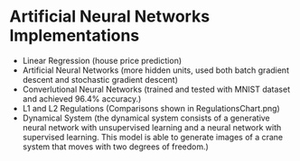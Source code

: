 # Artificial Neural Networks Implementations
- Linear Regression (house price prediction)
- Artificial Neural Networks (more hidden units, used both batch gradient descent and stochastic gradient descent)
- Converlutional Neural Networks (trained and tested with MNIST dataset and achieved 96.4% accuracy.)
- L1 and L2 Regulations (Comparisons shown in RegulationsChart.png)
- Dynamical System (the dynamical system consists of a generative neural network with unsupervised learning and a neural network with supervised learning. This model is able to generate images of a crane system that moves with two degrees of freedom.)
